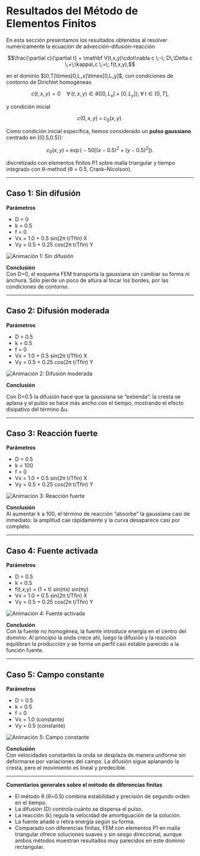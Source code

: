# Resultados del Método de Elementos Finitos

En esta sección presentamos los resultados obtenidos al resolver numéricamente la ecuación de advección–difusión–reacción  
```math
\frac{\partial c}{\partial t} + \mathbf V(t,x,y)\cdot\nabla c \;-\; D\,\Delta c \;+\;\kappa\,c \;=\; f(t,x,y),
```
en el dominio \$[0,T]\times[0,L_x]\times[0,L_y]\$, con condiciones de contorno de Dirichlet homogéneas  
```math
c(t,x,y) = 0
\quad\forall\,(t,x,y)\in\partial\bigl([0,L_x]\times[0,L_y]\bigr),\;\forall\,t\in[0,T],
```
y condición inicial  
```math
c(0,x,y) \;=\; c_0(x,y).
```

Como condición inicial específica, hemos considerado un **pulso gaussiano** centrado en \((0.5,0.5)\):  
```math
c_0(x,y) \;=\; \exp\bigl(-50\bigl[(x-0.5)^2 + (y-0.5)^2\bigr]\bigr).
```

discretizado con elementos finitos P1 sobre malla triangular y tiempo integrado con θ-method (θ = 0.5, Crank–Nicolson).

---

## Caso 1: Sin difusión  
**Parámetros**  
- D = 0  
- k = 0.5  
- f = 0  
- Vx = 1.0 + 0.5 sin(2π t/Tfin) X  
- Vy = 0.5 + 0.25 cos(2π t/Tfin) Y  

![Animación 1: Sin difusión](../results/animacion_caso1_fem.gif)

**Conclusión**  
Con D=0, el esquema FEM transporta la gaussiana sin cambiar su forma ni anchura. Sólo pierde un poco de altura al tocar los bordes, por las condiciones de contorno.


---

## Caso 2: Difusión moderada  
**Parámetros**  
- D = 0.5  
- k = 0.5  
- f = 0  
- Vx = 1.0 + 0.5 sin(2π t/Tfin) X  
- Vy = 0.5 + 0.25 cos(2π t/Tfin) Y  

![Animación 2: Difusión moderada](../results/animacion_caso2_fem.gif)

**Conclusión**  


Con D=0.5 la difusión hace que la gaussiana se “extienda”: la cresta se aplana y el pulso se hace más ancho con el tiempo, mostrando el efecto disipativo del término Δu.

---

## Caso 3: Reacción fuerte  
**Parámetros**  
- D = 0.5  
- k = 100  
- f = 0  
- Vx = 1.0 + 0.5 sin(2π t/Tfin) X  
- Vy = 0.5 + 0.25 cos(2π t/Tfin) Y  

![Animación 3: Reacción fuerte](../results/animacion_caso3_fem.gif)

**Conclusión**  
Al aumentar k a 100, el término de reacción “absorbe” la gaussiana casi de inmediato: la amplitud cae rápidamente y la curva desaparece casi por completo.

---

## Caso 4: Fuente activada  
**Parámetros**  
- D = 0.5  
- k = 0.5  
- f(t,x,y) = (1 + t) sin(πx) sin(πy)  
- Vx = 1.0 + 0.5 sin(2π t/Tfin) X  
- Vy = 0.5 + 0.25 cos(2π t/Tfin) Y  

![Animación 4: Fuente activada](../results/animacion_caso4_fem.gif)

**Conclusión**  
Con la fuente no homogénea, la fuente introduce energía en el centro del dominio. Al principio la onda crece ahí, luego la difusión y la reacción equilibran la producción y se forma un perfil casi estable parecido a la función fuente.

---

## Caso 5: Campo constante  
**Parámetros**  
- D = 0.5  
- k = 0.5  
- f = 0  
- Vx = 1.0 (constante)  
- Vy = 0.5 (constante)  

![Animación 5: Campo constante](../results/animacion_caso5_fem.gif)

**Conclusión**  
Con velocidades constantes la onda se desplaza de manera uniforme sin deformarse por variaciones del campo. La difusión sigue aplanando la cresta, pero el movimiento es lineal y predecible.

---

**Comentarios generales sobre el método de diferencias finitas**  
- El método θ (θ=0.5) combina estabilidad y precisión de segundo orden en el tiempo.  
- La difusión (D) controla cuánto se dispersa el pulso.  
- La reacción (k) regula la velocidad de amortiguación de la solución.  
- La fuente añade o retira energía según su forma.  
- Comparado con diferencias finitas, FEM con elementos P1 en malla triangular ofrece soluciones suaves y sin sesgo direccional, aunque ambos métodos muestran resultados muy parecidos en este dominio rectangular.  
